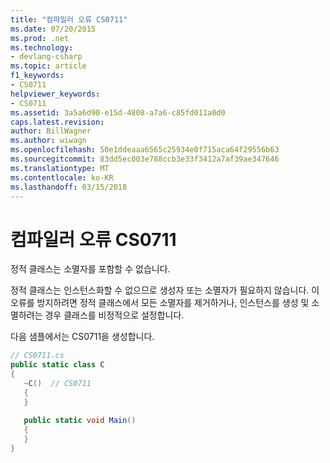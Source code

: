 ```yaml
---
title: "컴파일러 오류 CS0711"
ms.date: 07/20/2015
ms.prod: .net
ms.technology:
- devlang-csharp
ms.topic: article
f1_keywords:
- CS0711
helpviewer_keywords:
- CS0711
ms.assetid: 3a5a6d90-e15d-4808-a7a6-c85fd011a0d0
caps.latest.revision: 
author: BillWagner
ms.author: wiwagn
ms.openlocfilehash: 50e1ddeaaa6565c25934e0f715aca64f29556b63
ms.sourcegitcommit: 83dd5ec003e788ccb3e33f3412a7af39ae347646
ms.translationtype: MT
ms.contentlocale: ko-KR
ms.lasthandoff: 03/15/2018
---
```

# <a name="compiler-error-cs0711"></a>컴파일러 오류 CS0711
정적 클래스는 소멸자를 포함할 수 없습니다.  
  
 정적 클래스는 인스턴스화할 수 없으므로 생성자 또는 소멸자가 필요하지 않습니다. 이 오류를 방지하려면 정적 클래스에서 모든 소멸자를 제거하거나, 인스턴스를 생성 및 소멸하려는 경우 클래스를 비정적으로 설정합니다.  
  
 다음 샘플에서는 CS0711을 생성합니다.  
  
```csharp  
// CS0711.cs  
public static class C  
{  
   ~C()  // CS0711  
   {  
   }  
  
   public static void Main()  
   {  
   }  
}  
```
